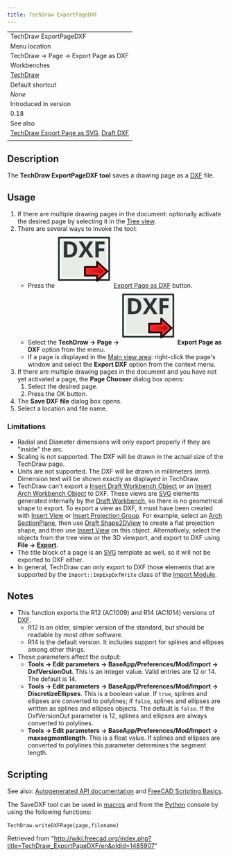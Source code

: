 ```yaml
---
title: TechDraw ExportPageDXF
---
```


|                                                                                                                      |
| -------------------------------------------------------------------------------------------------------------------- |
| TechDraw ExportPageDXF                                                                                               |
| Menu location                                                                                                        |
| TechDraw → Page → Export Page as DXF                                                                                 |
| Workbenches                                                                                                          |
| [TechDraw](/TechDraw_Workbench "TechDraw Workbench")                                                                 |
| Default shortcut                                                                                                     |
| _None_                                                                                                               |
| Introduced in version                                                                                                |
| 0.18                                                                                                                 |
| See also                                                                                                             |
| [TechDraw Export Page as SVG](/TechDraw_ExportPageSVG "TechDraw ExportPageSVG"), [Draft DXF](/Draft_DXF "Draft DXF") |
|                                                                                                                      |

## Description

The **TechDraw ExportPageDXF tool** saves a drawing page as a [DXF](/DXF "DXF") file.

## Usage

1. If there are multiple drawing pages in the document: optionally activate the desired page by selecting it in the [Tree view](/Tree_view "Tree view").
2. There are several ways to invoke the tool:
   - Press the ![](/src/assets/images/TechDraw_ExportPageDXF.svg) [Export Page as DXF](/TechDraw_ExportPageDXF "TechDraw ExportPageDXF") button.
   - Select the **TechDraw → Page → ![](/src/assets/images/TechDraw_ExportPageDXF.svg) Export Page as DXF** option from the menu.
   - If a page is displayed in the [Main view area](/Main_view_area "Main view area"): right-click the page's window and select the **Export DXF** option from the context menu.
3. If there are multiple drawing pages in the document and you have not yet activated a page, the **Page Chooser** dialog box opens:
   1. Select the desired page.
   2. Press the OK button.
4. The **Save DXF file** dialog box opens.
5. Select a location and file name.

### Limitations

- Radial and Diameter dimensions will only export properly if they are "inside" the arc.
- Scaling is not supported. The DXF will be drawn in the actual size of the TechDraw page.
- Units are not supported. The DXF will be drawn in millimeters (mm). Dimension text will be shown exactly as displayed in TechDraw.
- TechDraw can't export a [Insert Draft Workbench Object](/TechDraw_DraftView "TechDraw DraftView") or an [Insert Arch Workbench Object](/TechDraw_ArchView "TechDraw ArchView") to DXF. These views are [SVG](/SVG "SVG") elements generated internally by the [Draft Workbench](/Draft_Workbench "Draft Workbench"), so there is no geometrical shape to export. To export a view as DXF, it must have been created with [Insert View](/TechDraw_View "TechDraw View") or [Insert Projection Group](/TechDraw_ProjectionGroup "TechDraw ProjectionGroup"). For example, select an [Arch SectionPlane](/Arch_SectionPlane "Arch SectionPlane"), then use [Draft Shape2DView](/Draft_Shape2DView "Draft Shape2DView") to create a flat projection shape, and then use [Insert View](/TechDraw_View "TechDraw View") on this object. Alternatively, select the objects from the tree view or the 3D viewport, and export to DXF using **File → [Export](/Std_Export "Std Export")**.
- The title block of a page is an [SVG](/SVG "SVG") template as well, so it will not be exported to DXF either.
- In general, TechDraw can only export to DXF those elements that are supported by the `Import::ImpExpDxfWrite` class of the [Import Module](/Draft_DXF "Draft DXF").

## Notes

- This function exports the R12 (AC1009) and R14 (AC1014) versions of [DXF](/DXF "DXF").
  - R12 is an older, simpler version of the standard, but should be readable by most other software.
  - R14 is the default version. It includes support for splines and ellipses among other things.
- These parameters affect the output:
  - **Tools → Edit parameters → BaseApp/Preferences/Mod/Import → DxfVersionOut**. This is an integer value. Valid entries are 12 or 14. The default is 14.
  - **Tools → Edit parameters → BaseApp/Preferences/Mod/Import → DiscretizeEllipses**. This is a boolean value. If `true`, splines and ellipses are converted to polylines; if `false`, splines and ellipses are written as splines and ellipses objects. The default is `false`. If the DxfVersionOut parameter is 12, splines and ellipses are always converted to polylines.
  - **Tools → Edit parameters → BaseApp/Preferences/Mod/Import → maxsegmentlength**. This is a float value. If splines and ellipses are converted to polylines this parameter determines the segment length.

## Scripting

See also: [Autogenerated API documentation](https://freecad.github.io/SourceDoc/) and [FreeCAD Scripting Basics](/FreeCAD_Scripting_Basics "FreeCAD Scripting Basics").

The SaveDXF tool can be used in [macros](/Macros "Macros") and from the [Python](/Python "Python") console by using the following functions:

```
TechDraw.writeDXFPage(page,filename)

```

Retrieved from "<http://wiki.freecad.org/index.php?title=TechDraw_ExportPageDXF/en&oldid=1485907>"
